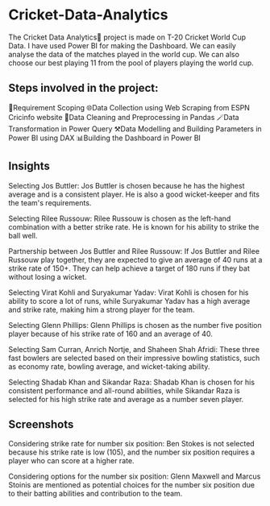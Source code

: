 # Cricket-Data-Analytics
The Cricket Data Analytics🏏 project is made on T-20 Cricket World Cup Data. I have used Power BI for making the Dashboard. We can easily analyse the data of the matches played in the world cup. We can also choose our best playing 11 from the pool of players playing the world cup.
## Steps involved in the project:
📝Requirement Scoping
🌐Data Collection using Web Scraping from ESPN Cricinfo website
🧹Data Cleaning and Preprocessing in Pandas
🪄Data Transformation in Power Query
⚒️Data Modelling and Building Parameters in Power BI using DAX
📊Building the Dashboard in Power BI


## Insights

Selecting Jos Buttler: Jos Buttler is chosen because he has the highest average and is a consistent player. He is also a good wicket-keeper and fits the team's requirements.

Selecting Rilee Russouw: Rilee Russouw is chosen as the left-hand combination with a better strike rate. He is known for his ability to strike the ball well.

Partnership between Jos Buttler and Rilee Russouw: If Jos Buttler and Rilee Russouw play together, they are expected to give an average of 40 runs at a strike rate of 150+. They can help achieve a target of 180 runs if they bat without losing a wicket.

Selecting Virat Kohli and Suryakumar Yadav: Virat Kohli is chosen for his ability to score a lot of runs, while Suryakumar Yadav has a high average and strike rate, making him a strong player for the team.

Selecting Glenn Phillips: Glenn Phillips is chosen as the number five position player because of his strike rate of 160 and an average of 40.

Selecting Sam Curran, Anrich Nortje, and Shaheen Shah Afridi: These three fast bowlers are selected based on their impressive bowling statistics, such as economy rate, bowling average, and wicket-taking ability.

Selecting Shadab Khan and Sikandar Raza: Shadab Khan is chosen for his consistent performance and all-round abilities, while Sikandar Raza is selected for his high strike rate and average as a number seven player.

## Screenshots



Considering strike rate for number six position: Ben Stokes is not selected because his strike rate is low (105), and the number six position requires a player who can score at a higher rate.

Considering options for the number six position: Glenn Maxwell and Marcus Stoinis are mentioned as potential choices for the number six position due to their batting abilities and contribution to the team.
